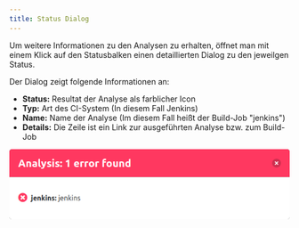 ```yaml
---
title: Status Dialog
---
```

Um weitere Informationen zu den Analysen zu erhalten, öffnet man mit einem Klick auf den Statusbalken einen detaillierten Dialog zu den jeweilgen Status. 

Der Dialog zeigt folgende Informationen an:

- **Status:** Resultat der Analyse als farblicher Icon
- **Typ:** Art des CI-System (In diesem Fall Jenkins)
- **Name:** Name der Analyse (Im diesem Fall heißt der Build-Job "jenkins")
- **Details:** Die Zeile ist ein Link zur ausgeführten Analyse bzw. zum Build-Job

![Statusbar Unstable](assets/status-modal-failure.png)
